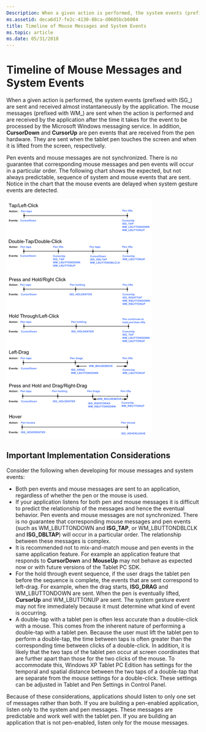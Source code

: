 ```yaml
---
Description: When a given action is performed, the system events (prefixed with ISG\_) are sent and received almost instantaneously by the application.
ms.assetid: deca6d17-fe2c-4130-88ca-d0605bcb6084
title: Timeline of Mouse Messages and System Events
ms.topic: article
ms.date: 05/31/2018
---
```


# Timeline of Mouse Messages and System Events

When a given action is performed, the system events (prefixed with ISG\_) are sent and received almost instantaneously by the application. The mouse messages (prefixed with WM\_) are sent when the action is performed and are received by the application after the time it takes for the event to be processed by the Microsoft Windows messaging service. In addition, **CursorDown** and **CursorUp** are pen events that are received from the pen hardware. They are sent when the tablet pen touches the screen and when it is lifted from the screen, respectively.

Pen events and mouse messages are not synchronized. There is no guarantee that corresponding mouse messages and pen events will occur in a particular order. The following chart shows the expected, but not always predictable, sequence of system and mouse events that are sent. Notice in the chart that the mouse events are delayed when system gesture events are detected.

![expected sequence of system and mouse events for pen input](images/ccdafa48-13c0-4af7-aec5-ed162be4bbe7.jpg)

## Important Implementation Considerations

Consider the following when developing for mouse messages and system events:

-   Both pen events and mouse messages are sent to an application, regardless of whether the pen or the mouse is used.
-   If your application listens for both pen and mouse messages it is difficult to predict the relationship of the messages and hence the eventual behavior. Pen events and mouse messages are not synchronized. There is no guarantee that corresponding mouse messages and pen events (such as WM\_LBUTTONDOWN and **ISG\_TAP**, or WM\_LBUTTONDBLCLK and **ISG\_DBLTAP**) will occur in a particular order. The relationship between these messages is complex.
-   It is recommended not to mix-and-match mouse and pen events in the same application feature. For example an application feature that responds to **CursorDown** and **MouseUp** may not behave as expected now or with future versions of the Tablet PC SDK.
-   For the hold through event sequence, if the user drags the tablet pen before the sequence is complete, the events that are sent correspond to left-drag. For example, when the drag starts, **ISG\_DRAG** and WM\_LBUTTONDOWN are sent. When the pen is eventually lifted, **CursorUp** and WM\_LBUTTONUP are sent. The system gesture event may not fire immediately because it must determine what kind of event is occurring.
-   A double-tap with a tablet pen is often less accurate than a double-click with a mouse. This comes from the inherent nature of performing a double-tap with a tablet pen. Because the user must lift the tablet pen to perform a double-tap, the time between taps is often greater than the corresponding time between clicks of a double-click. In addition, it is likely that the two taps of the tablet pen occur at screen coordinates that are further apart than those for the two clicks of the mouse. To accommodate this, Windows XP Tablet PC Edition has settings for the temporal and spatial distance between the two taps of a double-tap that are separate from the mouse settings for a double-click. These settings can be adjusted in Tablet and Pen Settings in Control Panel.

Because of these considerations, applications should listen to only one set of messages rather than both. If you are building a pen-enabled application, listen only to the system and pen messages. These messages are predictable and work well with the tablet pen. If you are building an application that is not pen-enabled, listen only for the mouse messages.

 

 



